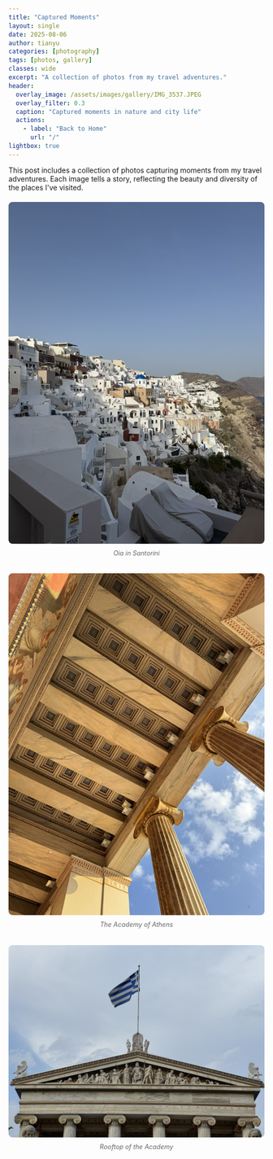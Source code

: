 ```yaml
---
title: "Captured Moments"
layout: single
date: 2025-08-06
author: tianyu
categories: [photography]
tags: [photos, gallery]
classes: wide
excerpt: "A collection of photos from my travel adventures."
header:
  overlay_image: /assets/images/gallery/IMG_3537.JPEG
  overlay_filter: 0.3
  caption: "Captured moments in nature and city life"
  actions:
    - label: "Back to Home"
      url: "/"
lightbox: true
---
```


This post includes a collection of photos capturing moments from my travel adventures. Each image tells a story, reflecting the beauty and diversity of the places I've visited.

<div class="custom-gallery">
  <div class="gallery-item">
    <img src="/assets/images/gallery/IMG_3537.JPEG" alt="Oia, Santorini, Greece" title="Oia in Santorini">
    <p class="gallery-caption">Oia in Santorini</p>
  </div>
  <div class="gallery-item">
    <img src="/assets/images/gallery/IMG_3989.JPEG" alt="The Academy of Athens, Greece" title="The Academy of Athens">
    <p class="gallery-caption">The Academy of Athens</p>
  </div>
  <div class="gallery-item">
    <img src="/assets/images/gallery/IMG_3997.JPEG" alt="The Academy of Athens, Greece" title="Rooftop of the Academy">
    <p class="gallery-caption">Rooftop of the Academy</p>
  </div>
</div>

<style>
.custom-gallery {
  display: grid;
  grid-template-columns: repeat(auto-fit, minmax(250px, 1fr));
  gap: 20px;
  margin: 20px 0;
}

.gallery-item {
  text-align: center;
}

.gallery-item img {
  width: 100%;
  height: auto;
  border-radius: 8px;
  cursor: pointer;
  transition: transform 0.3s ease;
}

.gallery-item img:hover {
  transform: scale(1.02);
}

.gallery-caption {
  margin-top: 8px;
  font-style: italic;
  color: #666;
  font-size: 0.9em;
}
</style>

<script src="/assets/js/gallery-lightbox.js"></script>
